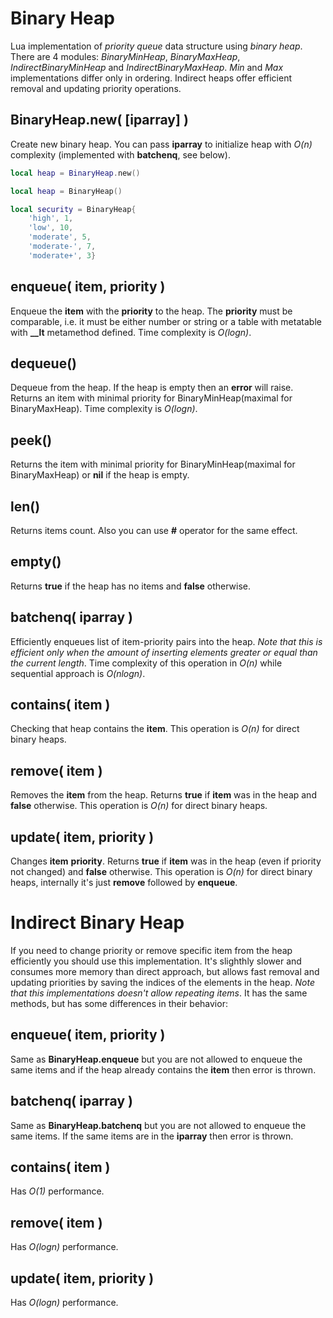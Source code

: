 Binary Heap
===========

Lua implementation of *priority queue* data structure using *binary heap*. There are 4 modules: *BinaryMinHeap*, *BinaryMaxHeap*, *IndirectBinaryMinHeap* and *IndirectBinaryMaxHeap*.
*Min* and *Max* implementations differ only in ordering. Indirect heaps offer efficient removal and updating priority operations.

BinaryHeap.new( [iparray] )
---------------------------
Create new binary heap. You can pass **iparray** to initialize heap with *O(n)* complexity (implemented with **batchenq**, see below).

```lua
local heap = BinaryHeap.new()
```

```lua
local heap = BinaryHeap()
```

```lua
local security = BinaryHeap{ 
	'high', 1, 
	'low', 10, 
	'moderate', 5, 
	'moderate-', 7, 
	'moderate+', 3}
```

enqueue( item, priority )
-------------------------
Enqueue the **item** with the **priority** to the heap. The **priority** must be comparable, i.e. it must be either number or string or a table with metatable with **__lt** metamethod defined. Time complexity is *O(logn)*.

dequeue()
---------
Dequeue from the heap. If the heap is empty then an **error** will raise. Returns an item with minimal priority for BinaryMinHeap(maximal for BinaryMaxHeap). Time complexity is *O(logn)*.

peek()
------
Returns the item with minimal priority for BinaryMinHeap(maximal for BinaryMaxHeap) or **nil** if the heap is empty.

len()
-----
Returns items count. Also you can use **#** operator for the same effect.

empty()
-------
Returns **true** if the heap has no items and **false** otherwise.

batchenq( iparray )
-------------------
Efficiently enqueues list of item-priority pairs into the heap. *Note that this is efficient only when the amount of inserting elements greater or equal than the current length*. Time complexity of this operation in *O(n)* while sequential approach is *O(nlogn)*.

contains( item )
---------------
Checking that heap contains the **item**. This operation is *O(n)* for direct binary heaps.

remove( item )
--------------
Removes the **item** from the heap. Returns **true** if **item** was in the heap and **false** otherwise. This operation is *O(n)* for direct binary heaps.

update( item, priority )
------------------------
Changes **item** **priority**. Returns **true** if **item** was in the heap (even if priority not changed) and **false** otherwise. This operation is *O(n)* for direct binary heaps, internally it's just **remove** followed by **enqueue**.

Indirect Binary Heap
====================
If you need to change priority or remove specific item from the heap efficiently you should use this implementation. It's slighthly slower and consumes more memory than direct approach, but allows fast removal and updating priorities by saving the indices of the elements in the heap. *Note that this implementations doesn't allow repeating items*. It has the same methods, but has some differences in their behavior:

enqueue( item, priority )
-------------------------
Same as **BinaryHeap.enqueue** but you are not allowed to enqueue the same items and if the heap already contains the **item** then error is thrown.

batchenq( iparray )
-------------------
Same as **BinaryHeap.batchenq** but you are not allowed to enqueue the same items. If the same items are in the **iparray** then error is thrown.

contains( item )
----------------
Has *O(1)* performance.

remove( item )
--------------
Has *O(logn)* performance.

update( item, priority )
------------------------
Has *O(logn)* performance.
